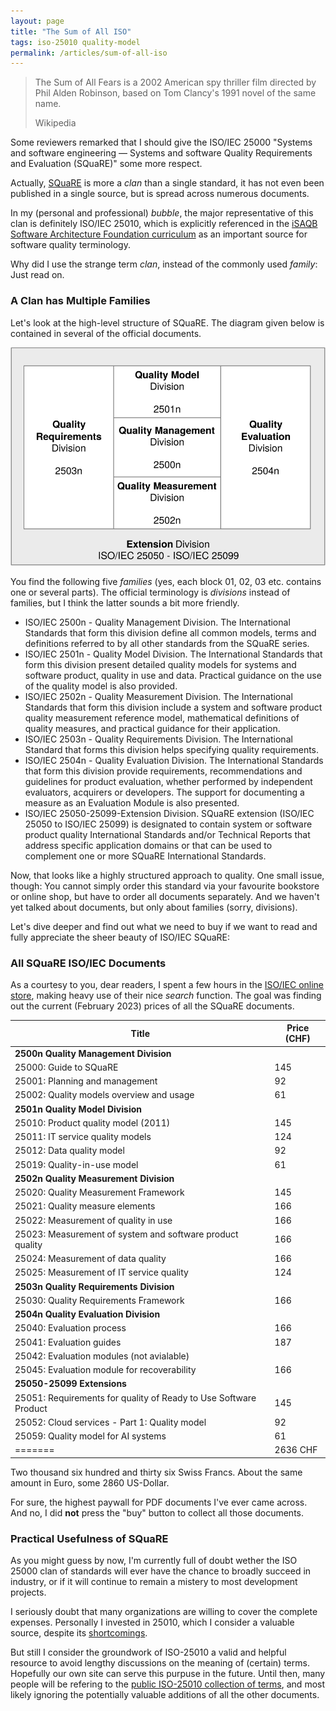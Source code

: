 ```yaml
---
layout: page
title: "The Sum of All ISO"
tags: iso-25010 quality-model
permalink: /articles/sum-of-all-iso
---
```



>The Sum of All Fears is a 2002 American spy thriller film directed by Phil Alden Robinson, based on Tom Clancy's 1991 novel of the same name.
>
>Wikipedia 


Some reviewers remarked that I should give the ISO/IEC 25000 "Systems and software engineering — Systems and software Quality Requirements and Evaluation (SQuaRE)" some more respect.

Actually, [SQuaRE]([https://](https://www.iso.org/obp/ui/#iso:std:iso-iec:25000:ed-2:v1:en)) is more a _clan_ than a single standard, it has not even been published in a single source, but is spread across numerous documents.

In my (personal and professional) _bubble_, the major representative of this clan is definitely ISO/IEC 25010, which is explicitly referenced in the [iSAQB Software Architecture Foundation curriculum](https://public.isaqb.org/curriculum-foundation/release-candidate/curriculum-foundation-en.html#iso25010) as an important source for software quality terminology.

Why did I use the strange term _clan_, instead of the commonly used _family_: Just read on.


### A Clan has Multiple Families

Let's look at the high-level structure of SQuaRE. 
The diagram given below is contained in several of the official documents.

![high-level structure of ISO 25000 family](/images/articles/quality-models/ISO-25-Meta-Structure.svg)

You find the following five _families_ (yes, each block 01, 02, 03 etc. contains one or several parts).
The official terminology is _divisions_ instead of families, but I think the latter sounds a bit more friendly.

* ISO/IEC 2500n - Quality Management Division. The International Standards that form this division define all common models, terms and definitions referred to by all other standards from the SQuaRE series.
* ISO/IEC 2501n - Quality Model Division. The International Standards that form this division present detailed quality models for systems and software product, quality in use and data. Practical guidance on the use of the quality model is also provided.
* ISO/IEC 2502n - Quality Measurement Division. The International Standards that form this division include a system and software product quality measurement reference model, mathematical definitions of quality measures, and practical guidance for their application.
* ISO/IEC 2503n - Quality Requirements Division. The International Standard that forms this division helps specifying quality requirements.
* ISO/IEC 2504n - Quality Evaluation Division. The International Standards that form this division provide requirements, recommendations and guidelines for product evaluation, whether performed by independent evaluators, acquirers or developers. The support for documenting a measure as an Evaluation Module is also presented.
* ISO/IEC 25050-25099-Extension Division. SQuaRE extension (ISO/IEC 25050 to ISO/IEC 25099) is designated to contain system or software product quality International Standards and/or Technical Reports that address specific application domains or that can be used to complement one or more SQuaRE International Standards.



Now, that looks like a highly structured approach to quality.
One small issue, though: You cannot simply order this standard via your favourite bookstore or online shop, but have to order all documents separately. 
And we haven't yet talked about documents, but only about families (sorry, divisions).

Let's dive deeper and find out what we need to buy if we want to read and fully appreciate the sheer beauty of ISO/IEC SQuaRE:

### All SQuaRE ISO/IEC Documents

As a courtesy to you, dear readers, I spent a few hours in the [ISO/IEC online store](https://www.iso.org/obp/ui/#search), making heavy use of their nice _search_ function.
The goal was finding out the current (February 2023) prices of all the SQuaRE documents.

| Title |  Price (CHF) |
| --- |  --- |
| **2500n Quality Management Division** |  |
| 25000: Guide to SQuaRE |  145 |
| 25001: Planning and management |  92 |
| 25002: Quality models overview and usage | 61 |
| **2501n Quality Model Division** |  |  
| 25010: Product quality model (2011) |  145 |
| 25011: IT service quality models |  124 |
| 25012: Data quality model |  92 |
| 25019: Quality-in-use model |  61 |
| **2502n Quality Measurement Division**   |  |
| 25020: Quality Measurement Framework |  145 |
| 25021: Quality measure elements |  166 |
| 25022:  Measurement of quality in use |  166 |
| 25023: Measurement of system and software product quality |  166 |
| 25024: Measurement of data quality |  166 |
| 25025: Measurement of IT service quality |  124 |
| **2503n Quality Requirements Division** |   |
| 25030: Quality Requirements Framework |  166 |
| **2504n Quality Evaluation Division** |   |
| 25040: Evaluation process |  166 |
| 25041: Evaluation guides |  187 |
| 25042: Evaluation modules (not avialable) |   |
| 25045: Evaluation module for recoverability |  166 |
| **25050-25099 Extensions** |   |
| 25051: Requirements for quality of Ready to Use Software Product |  145 |
| 25052: Cloud services - Part 1: Quality model |  92 |
| 25059: Quality model for AI systems |  61 |
| ======= |  2636 CHF |

Two thousand six hundred and thirty six Swiss Francs. About the same amount in Euro, some 2860 US-Dollar.

For sure, the highest paywall for PDF documents I've ever came across.
And no, I did **not** press the "buy" button to collect all those documents.


### Practical Usefulness of SQuaRE

As you might guess by now, I'm currently full of doubt wether the ISO 25000 clan of standards will ever have the chance to broadly succeed in industry, or if it will continue to remain a mistery to most development projects.

I seriously doubt that many organizations are willing to cover the complete expenses. 
Personally I invested in 25010, which I consider a valuable source, despite its [shortcomings](/articles/iso-25010-shortcomings).

But still I consider the groundwork of ISO-25010 a valid and helpful resource to avoid lengthy discussions on the meaning of (certain) terms. Hopefully our own site can serve this purpuse in the future. Until then, many people will be refering to the [public ISO-25010 collection of terms](https://www.iso.org/obp/ui/#iso:std:iso-iec:25010:dis:ed-2:v1:en), and most likely ignoring the potentially valuable additions of all the other documents.








